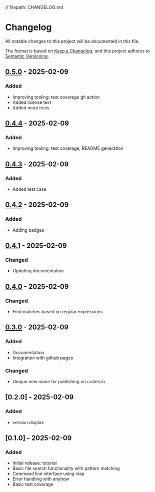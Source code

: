// filepath: CHANGELOG.md
# Changelog
All notable changes to this project will be documented in this file.

The format is based on [Keep a Changelog](https://keepachangelog.com/en/1.0.0/),
and this project adheres to [Semantic Versioning](https://semver.org/spec/v2.0.0.html).


## [0.5.0] - 2025-02-09
[0.5.0]: https://github.com/rsimon64-gh/grrs/releases/tag/v0.5.0
### Added
- Improving tooling: test coverage gh action
- Added license text
- Added more tests


## [0.4.4] - 2025-02-09
[0.4.4]: https://github.com/rsimon64-gh/grrs/releases/tag/v0.4.4
### Added
- Improving tooling: test coverage, README generation

## [0.4.3] - 2025-02-09
[0.4.3]: https://github.com/rsimon64-gh/grrs/releases/tag/v0.4.3
### Added
- Added test case


## [0.4.2] - 2025-02-09
[0.4.2]: https://github.com/rsimon64-gh/grrs/releases/tag/v0.4.2
### Added
- Adding badges


## [0.4.1] - 2025-02-09
[0.4.1]: https://github.com/rsimon64-gh/grrs/releases/tag/v0.4.1
### Changed
- Updating documentation


## [0.4.0] - 2025-02-09
[0.4.0]: https://github.com/rsimon64-gh/grrs/releases/tag/v0.4.0
### Changed
- Find matches based on regular expressions


## [0.3.0] - 2025-02-09
[0.3.0]: https://github.com/rsimon64-gh/grrs/releases/tag/v0.3.0
### Added
- Documentation
- Integration with github pages

### Changed
- Unique new name for publishing on crates.io

## [0.2.0] - 2025-02-09
### Added
- version displax

## [0.1.0] - 2025-02-09
### Added
- Initial release: tutorial
- Basic file search functionality with pattern matching
- Command line interface using clap
- Error handling with anyhow
- Basic test coverage